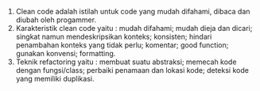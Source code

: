 1. Clean code adalah istilah untuk code yang mudah difahami, dibaca dan diubah oleh progammer.
2. Karakteristik clean code yaitu : mudah difahami; mudah dieja dan dicari; singkat namun mendeskripsikan konteks; konsisten; hindari penambahan konteks yang tidak perlu; komentar; good function; gunakan konvensi; formatting.
3. Teknik refactoring yaitu : membuat suatu abstraksi; memecah kode dengan fungsi/class; perbaiki penamaan dan lokasi kode; deteksi kode yang memiliki duplikasi.